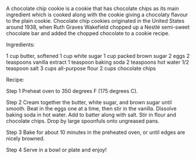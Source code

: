 A chocolate chip cookie is a cookie that has chocolate chips as its main ingredient which is cooked along with the cookie giving a chocolaty flavour to the plain cookie. Chocolate chip cookies originated in the United States around 1938, when Ruth Graves Wakefield chopped up a Nestlé semi-sweet chocolate bar and added the chopped chocolate to a cookie recipe.

Ingredients:

1 cup butter, softened
1 cup white sugar
1 cup packed brown sugar
2 eggs
2 teaspoons vanilla extract
1 teaspoon baking soda
2 teaspoons hot water
1/2 teaspoon salt
3 cups all-purpose flour
2 cups chocolate chips



Recipe:

Step 1
Preheat oven to 350 degrees F (175 degrees C).

Step 2
Cream together the butter, white sugar, and brown sugar until smooth. Beat in the eggs one at a time, then stir in the vanilla. Dissolve baking soda in hot water. Add to batter along with salt. Stir in flour and chocolate chips. Drop by large spoonfuls onto ungreased pans.

Step 3
Bake for about 10 minutes in the preheated oven, or until edges are nicely browned.

Step 4
Serve in a bowl or plate and enjoy!